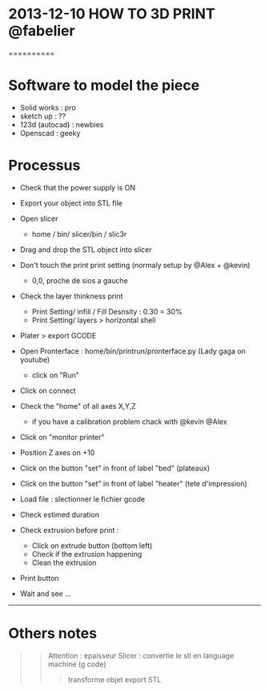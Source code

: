 # 2013-12-10 HOW TO 3D PRINT @fabelier 
==========

Software to model the piece
==========

* Solid works : pro 
* sketch up : ??
* 123d (autocad) : newbies
* Openscad : geeky


Processus
==========

* Check that the power supply is ON

* Export your object into STL file

* Open slicer 
	* home / bin/ slicer/bin / slic3r 

* Drag and drop the STL object into slicer 

* Don't touch the print print setting (normaly setup by @Alex + @kevin)
	* 0,0, proche de sios a gauche 

* Check the layer thinkness print 
	* Print Setting/ infill / Fill Desnsity : 0.30 = 30%
	* Print Setting/ layers > horizontal shell

* Plater > export GCODE 

* Open Pronterface : home/bin/printrun/pronterface.py (Lady gaga on youtube)
	* click on "Run"

* Click on connect 

* Check the "home" of all axes X,Y,Z 
	* if you have a calibration problem chack with @kevin @Alex

* Click on "monitor printer" 

* Position Z axes on +10
* Click on the button "set" in front of label "bed" (plateaux)
* Click on the button "set" in front of label "heater" (tete d'impression)

* Load file : slectionner le fichier gcode

* Check estimed duration 

* Check extrusion before print : 
	* Click on extrude button (bottom left)
	* Check if the extrusion happening 
	* Clean the extrusion 

* Print button 

* Wait and see ...

------------


Others notes
==========
>> Attention : epaisseur 
>> Slicer : convertie le stl en language machine (g code)
>>> transforme objet 
>> export STL 

